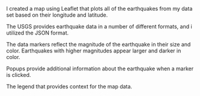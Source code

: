 I created a map using Leaflet that plots all of the earthquakes from my data set based on their longitude and latitude.


The USGS provides earthquake data in a number of different formats, and i utilized the JSON format.



The data markers reflect the magnitude of the earthquake in their size and color. Earthquakes with higher magnitudes appear larger and darker in color.


Popups provide additional information about the earthquake when a marker is clicked.


The legend that provides context for the map data.



